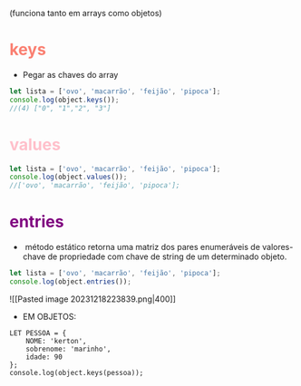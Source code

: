 (funciona tanto em arrays como objetos)

# <span style="color:salmon">keys</span> 
- Pegar as chaves do array
```js
let lista = ['ovo', 'macarrão', 'feijão', 'pipoca'];
console.log(object.keys());
//(4) ["0", "1","2", "3"]
```

# <span style="color:pink">values</span> 
```js
let lista = ['ovo', 'macarrão', 'feijão', 'pipoca'];
console.log(object.values());
//['ovo', 'macarrão', 'feijão', 'pipoca'];
```

# <span style="color:purple">entries</span> 
-  método estático retorna uma matriz dos pares enumeráveis ​​de valores-chave de propriedade com chave de string de um determinado objeto.
```js
let lista = ['ovo', 'macarrão', 'feijão', 'pipoca'];
console.log(object.entries());
```
![[Pasted image 20231218223839.png|400]]
- EM OBJETOS:
```JS
LET PESSOA = {
	NOME: 'kerton',
	sobrenome: 'marinho',
	idade: 90
};
console.log(object.keys(pessoa));
```